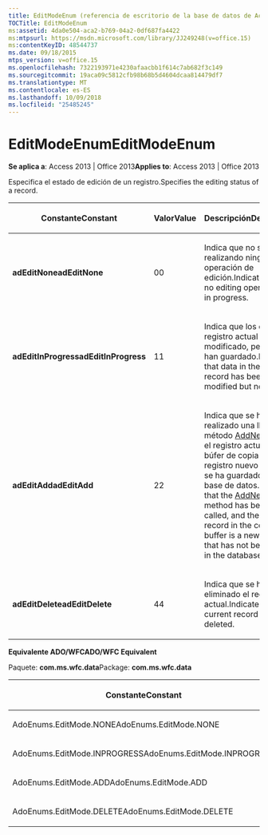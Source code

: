 ```yaml
---
title: EditModeEnum (referencia de escritorio de la base de datos de Access)
TOCTitle: EditModeEnum
ms:assetid: 4da0e504-aca2-b769-04a2-0df687fa4422
ms:mtpsurl: https://msdn.microsoft.com/library/JJ249248(v=office.15)
ms:contentKeyID: 48544737
ms.date: 09/18/2015
mtps_version: v=office.15
ms.openlocfilehash: 7322193971e4230afaacbb1f614c7ab682f3c149
ms.sourcegitcommit: 19aca09c5812cfb98b68b5d4604dcaa814479df7
ms.translationtype: MT
ms.contentlocale: es-ES
ms.lasthandoff: 10/09/2018
ms.locfileid: "25485245"
---
```

# <a name="editmodeenum"></a><span data-ttu-id="a0e77-102">EditModeEnum</span><span class="sxs-lookup"><span data-stu-id="a0e77-102">EditModeEnum</span></span>


<span data-ttu-id="a0e77-103">**Se aplica a**: Access 2013 | Office 2013</span><span class="sxs-lookup"><span data-stu-id="a0e77-103">**Applies to**: Access 2013 | Office 2013</span></span>

<span data-ttu-id="a0e77-104">Especifica el estado de edición de un registro.</span><span class="sxs-lookup"><span data-stu-id="a0e77-104">Specifies the editing status of a record.</span></span>

<table>
<colgroup>
<col style="width: 33%" />
<col style="width: 33%" />
<col style="width: 33%" />
</colgroup>
<thead>
<tr class="header">
<th><p><span data-ttu-id="a0e77-105">Constante</span><span class="sxs-lookup"><span data-stu-id="a0e77-105">Constant</span></span></p></th>
<th><p><span data-ttu-id="a0e77-106">Valor</span><span class="sxs-lookup"><span data-stu-id="a0e77-106">Value</span></span></p></th>
<th><p><span data-ttu-id="a0e77-107">Descripción</span><span class="sxs-lookup"><span data-stu-id="a0e77-107">Description</span></span></p></th>
</tr>
</thead>
<tbody>
<tr class="odd">
<td><p><span data-ttu-id="a0e77-108"><strong>adEditNone</strong></span><span class="sxs-lookup"><span data-stu-id="a0e77-108"><strong>adEditNone</strong></span></span></p></td>
<td><p><span data-ttu-id="a0e77-109">0</span><span class="sxs-lookup"><span data-stu-id="a0e77-109">0</span></span></p></td>
<td><p><span data-ttu-id="a0e77-110">Indica que no se está realizando ninguna operación de edición.</span><span class="sxs-lookup"><span data-stu-id="a0e77-110">Indicates that no editing operation is in progress.</span></span></p></td>
</tr>
<tr class="even">
<td><p><span data-ttu-id="a0e77-111"><strong>adEditInProgress</strong></span><span class="sxs-lookup"><span data-stu-id="a0e77-111"><strong>adEditInProgress</strong></span></span></p></td>
<td><p><span data-ttu-id="a0e77-112">1</span><span class="sxs-lookup"><span data-stu-id="a0e77-112">1</span></span></p></td>
<td><p><span data-ttu-id="a0e77-113">Indica que los datos del registro actual se han modificado, pero no se han guardado.</span><span class="sxs-lookup"><span data-stu-id="a0e77-113">Indicates that data in the current record has been modified but not saved.</span></span></p></td>
</tr>
<tr class="odd">
<td><p><span data-ttu-id="a0e77-114"><strong>adEditAdd</strong></span><span class="sxs-lookup"><span data-stu-id="a0e77-114"><strong>adEditAdd</strong></span></span></p></td>
<td><p><span data-ttu-id="a0e77-115">2</span><span class="sxs-lookup"><span data-stu-id="a0e77-115">2</span></span></p></td>
<td><p><span data-ttu-id="a0e77-116">Indica que se ha realizado una llamada al método <a href="addnew-method-ado.md">AddNew</a>, y que el registro actual en el búfer de copia es un registro nuevo que no se ha guardado en la base de datos.</span><span class="sxs-lookup"><span data-stu-id="a0e77-116">Indicates that the <a href="addnew-method-ado.md">AddNew</a> method has been called, and the current record in the copy buffer is a new record that has not been saved in the database.</span></span></p></td>
</tr>
<tr class="even">
<td><p><span data-ttu-id="a0e77-117"><strong>adEditDelete</strong></span><span class="sxs-lookup"><span data-stu-id="a0e77-117"><strong>adEditDelete</strong></span></span></p></td>
<td><p><span data-ttu-id="a0e77-118">4</span><span class="sxs-lookup"><span data-stu-id="a0e77-118">4</span></span></p></td>
<td><p><span data-ttu-id="a0e77-119">Indica que se ha eliminado el registro actual.</span><span class="sxs-lookup"><span data-stu-id="a0e77-119">Indicates that the current record has been deleted.</span></span></p></td>
</tr>
</tbody>
</table>


<span data-ttu-id="a0e77-120">**Equivalente ADO/WFC**</span><span class="sxs-lookup"><span data-stu-id="a0e77-120">**ADO/WFC Equivalent**</span></span>

<span data-ttu-id="a0e77-121">Paquete: **com.ms.wfc.data**</span><span class="sxs-lookup"><span data-stu-id="a0e77-121">Package: **com.ms.wfc.data**</span></span>

<table>
<colgroup>
<col style="width: 100%" />
</colgroup>
<thead>
<tr class="header">
<th><p><span data-ttu-id="a0e77-122">Constante</span><span class="sxs-lookup"><span data-stu-id="a0e77-122">Constant</span></span></p></th>
</tr>
</thead>
<tbody>
<tr class="odd">
<td><p><span data-ttu-id="a0e77-123">AdoEnums.EditMode.NONE</span><span class="sxs-lookup"><span data-stu-id="a0e77-123">AdoEnums.EditMode.NONE</span></span></p></td>
</tr>
<tr class="even">
<td><p><span data-ttu-id="a0e77-124">AdoEnums.EditMode.INPROGRESS</span><span class="sxs-lookup"><span data-stu-id="a0e77-124">AdoEnums.EditMode.INPROGRESS</span></span></p></td>
</tr>
<tr class="odd">
<td><p><span data-ttu-id="a0e77-125">AdoEnums.EditMode.ADD</span><span class="sxs-lookup"><span data-stu-id="a0e77-125">AdoEnums.EditMode.ADD</span></span></p></td>
</tr>
<tr class="even">
<td><p><span data-ttu-id="a0e77-126">AdoEnums.EditMode.DELETE</span><span class="sxs-lookup"><span data-stu-id="a0e77-126">AdoEnums.EditMode.DELETE</span></span></p></td>
</tr>
</tbody>
</table>

